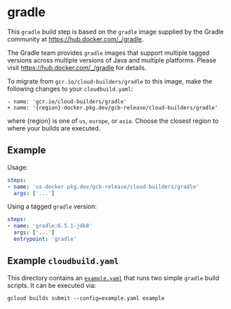 # gradle

This `gradle` build step is based on the `gradle` image supplied by the Gradle
community at https://hub.docker.com/_/gradle.

The Gradle team provides `gradle` images that support multiple tagged versions
across multiple versions of Java and multiple platforms. Please visit
https://hub.docker.com/_/gradle for details.

To migrate from `gcr.io/cloud-builders/gradle` to this image, make the following
changes to your `cloudbuild.yaml`:

```
- name: 'gcr.io/cloud-builders/gradle'
+ name: '{region}-docker.pkg.dev/gcb-release/cloud-builders/gradle'
```

where {region} is one of `us`, `europe`, or `asia`. Choose the closest region to
where your builds are executed.

## Example

Usage:

```yaml
steps:
- name: 'us-docker.pkg.dev/gcb-release/cloud-builders/gradle'
  args: ['...']
```

Using a tagged `gradle` version:
```yaml
steps:
- name: 'gradle:6.5.1-jdk8'
  args: ['...']
  entrypoint: 'gradle'
```

## Example `cloudbuild.yaml`

This directory contains an [`example.yaml`](example.yaml) that runs two simple
`gradle` build scripts. It can be executed via:
```
gcloud builds submit --config=example.yaml example
```
